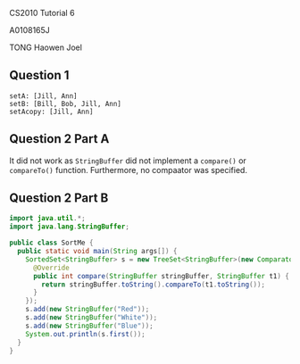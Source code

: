 CS2010 Tutorial 6

A0108165J

TONG Haowen Joel

## Question 1

    setA: [Jill, Ann]
    setB: [Bill, Bob, Jill, Ann]
    setAcopy: [Jill, Ann]


## Question 2 Part A

It did not work as `StringBuffer` did not implement a `compare()` or `compareTo()` function.  Furthermore, no compaator was specified.

## Question 2 Part B

```java
import java.util.*;
import java.lang.StringBuffer;

public class SortMe {
  public static void main(String args[]) {
    SortedSet<StringBuffer> s = new TreeSet<StringBuffer>(new Comparator<StringBuffer>() {
      @Override
      public int compare(StringBuffer stringBuffer, StringBuffer t1) {
        return stringBuffer.toString().compareTo(t1.toString());
      }
    });
    s.add(new StringBuffer("Red"));
    s.add(new StringBuffer("White"));
    s.add(new StringBuffer("Blue"));
    System.out.println(s.first());
  }
}
```
